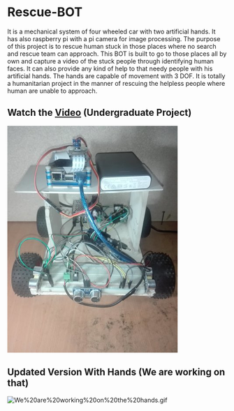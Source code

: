 # Rescue-BOT
It is a mechanical system of four wheeled car with two artificial hands. It has also raspberry pi with a pi camera for image processing. The purpose of this project is to rescue human stuck in those places where no search and rescue team can approach. This BOT is built to go to those places all by own and capture a video of the stuck people through identifying human faces. It can also provide any kind of help to that needy people with his artificial hands. The hands are capable of movement with 3 DOF. It is totally a humanitarian project in the manner of rescuing the helpless people where human are unable to approach.

## Watch the [Video][1] (Undergraduate Project)
[1]: https://youtu.be/SeunymHm4Ak

![Final.jpg](https://github.com/FarhatBuet14/Rescue-BOT/blob/master/Pics%20%26%20Videos/Final.jpg)

## Updated Version With Hands (We are working on that)

![We%20are%20working%20on%20the%20hands.gif](https://github.com/FarhatBuet14/Rescue-BOT/blob/master/Updated%20Version/We%20are%20working%20on%20the%20hands.gif)
